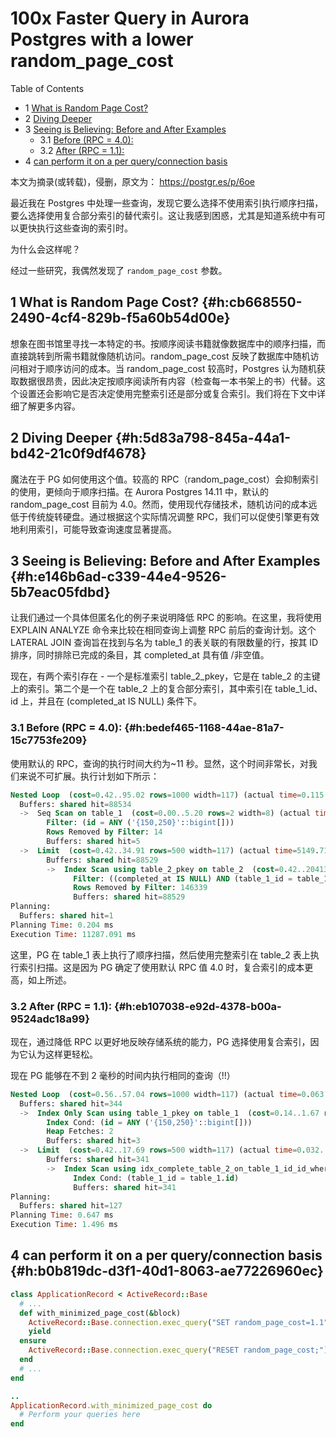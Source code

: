 # 100x Faster Query in Aurora Postgres with a lower random_page_cost


<div class="ox-hugo-toc toc has-section-numbers">

<div class="heading">Table of Contents</div>

- <span class="section-num">1</span> [What is Random Page Cost?](#h:cb668550-2490-4cf4-829b-f5a60b54d00e)
- <span class="section-num">2</span> [Diving Deeper](#h:5d83a798-845a-44a1-bd42-21c0f9df4678)
- <span class="section-num">3</span> [Seeing is Believing: Before and After Examples](#h:e146b6ad-c339-44e4-9526-5b7eac05fdbd)
    - <span class="section-num">3.1</span> [Before (RPC = 4.0):](#h:bedef465-1168-44ae-81a7-15c7753fe209)
    - <span class="section-num">3.2</span> [After (RPC = 1.1):](#h:eb107038-e92d-4378-b00a-9524adc18a99)
- <span class="section-num">4</span> [can perform it on a per query/connection basis](#h:b0b819dc-d3f1-40d1-8063-ae77226960ec)

</div>
<!--endtoc-->


本文为摘录(或转载)，侵删，原文为： https://postgr.es/p/6oe

最近我在 Postgres 中处理一些查询，发现它要么选择不使用索引执行顺序扫描，要么选择使用复合部分索引的替代索引。这让我感到困惑，尤其是知道系统中有可以更快执行这些查询的索引时。

为什么会这样呢？

经过一些研究，我偶然发现了 `random_page_cost` 参数。


## <span class="section-num">1</span> What is Random Page Cost? {#h:cb668550-2490-4cf4-829b-f5a60b54d00e}

想象在图书馆里寻找一本特定的书。按顺序阅读书籍就像数据库中的顺序扫描，而直接跳转到所需书籍就像随机访问。random_page_cost 反映了数据库中随机访问相对于顺序访问的成本。当
random_page_cost 较高时，Postgres 认为随机获取数据很昂贵，因此决定按顺序阅读所有内容（检查每一本书架上的书）代替。这个设置还会影响它是否决定使用完整索引还是部分或复合索引。我们将在下文中详细了解更多内容。


## <span class="section-num">2</span> Diving Deeper {#h:5d83a798-845a-44a1-bd42-21c0f9df4678}

魔法在于 PG 如何使用这个值。较高的 RPC（random_page_cost）会抑制索引的使用，更倾向于顺序扫描。在 Aurora Postgres 14.11 中，默认的 random_page_cost 目前为 4.0。然而，使用现代存储技术，随机访问的成本远低于传统旋转硬盘。通过根据这个实际情况调整 RPC，我们可以促使引擎更有效地利用索引，可能导致查询速度显著提高。


## <span class="section-num">3</span> Seeing is Believing: Before and After Examples {#h:e146b6ad-c339-44e4-9526-5b7eac05fdbd}

让我们通过一个具体但匿名化的例子来说明降低 RPC 的影响。在这里，我将使用 EXPLAIN ANALYZE
命令来比较在相同查询上调整 RPC 前后的查询计划。这个 LATERAL JOIN 查询旨在找到与名为
table_1 的表关联的有限数量的行，按其 ID 排序，同时排除已完成的条目，其 completed_at 具有值
/非空值。

现在，有两个索引存在 - 一个是标准索引 table_2_pkey，它是在 table_2 的主键上的索引。第二个是一个在 table_2 上的复合部分索引，其中索引在 table_1_id、id 上，并且在 (completed_at IS NULL)
条件下。


### <span class="section-num">3.1</span> Before (RPC = 4.0): {#h:bedef465-1168-44ae-81a7-15c7753fe209}

使用默认的 RPC，查询的执行时间大约为~11 秒。显然，这个时间非常长，对我们来说不可扩展。执行计划如下所示：

```sql
Nested Loop  (cost=0.42..95.02 rows=1000 width=117) (actual time=0.115..11286.991 rows=1000 loops=1)
  Buffers: shared hit=88534
  ->  Seq Scan on table_1  (cost=0.00..5.20 rows=2 width=8) (actual time=0.017..0.023 rows=2 loops=1)
        Filter: (id = ANY ('{150,250}'::bigint[]))
        Rows Removed by Filter: 14
        Buffers: shared hit=5
  ->  Limit  (cost=0.42..34.91 rows=500 width=117) (actual time=5149.715..5643.379 rows=500 loops=2)
        Buffers: shared hit=88529
        ->  Index Scan using table_2_pkey on table_2  (cost=0.42..20413.13 rows=295949 width=117) (actual time=5149.713..5643.321 rows=500 loops=2)
              Filter: ((completed_at IS NULL) AND (table_1_id = table_1.id))
              Rows Removed by Filter: 146339
              Buffers: shared hit=88529
Planning:
  Buffers: shared hit=1
Planning Time: 0.204 ms
Execution Time: 11287.091 ms

```

这里，PG 在 table_1 表上执行了顺序扫描，然后使用完整索引在 table_2 表上执行索引扫描。这是因为 PG 确定了使用默认 RPC 值 4.0 时，复合索引的成本更高，如上所述。


### <span class="section-num">3.2</span> After (RPC = 1.1): {#h:eb107038-e92d-4378-b00a-9524adc18a99}

现在，通过降低 RPC 以更好地反映存储系统的能力，PG 选择使用复合索引，因为它认为这样更轻松。

现在 PG 能够在不到 2 毫秒的时间内执行相同的查询（!!）

```sql
Nested Loop  (cost=0.56..57.04 rows=1000 width=117) (actual time=0.063..1.401 rows=1000 loops=1)
  Buffers: shared hit=344
  ->  Index Only Scan using table_1_pkey on table_1  (cost=0.14..1.67 rows=2 width=8) (actual time=0.013..0.017 rows=2 loops=1)
        Index Cond: (id = ANY ('{150,250}'::bigint[]))
        Heap Fetches: 2
        Buffers: shared hit=3
  ->  Limit  (cost=0.42..17.69 rows=500 width=117) (actual time=0.032..0.585 rows=500 loops=2)
        Buffers: shared hit=341
        ->  Index Scan using idx_complete_table_2_on_table_1_id_id_where_completed_at_is_nul on table_2  (cost=0.42..10022.74 rows=290287 width=117) (actual time=0.030..0.531 rows=500 loops=2)
              Index Cond: (table_1_id = table_1.id)
              Buffers: shared hit=341
Planning:
  Buffers: shared hit=127
Planning Time: 0.647 ms
Execution Time: 1.496 ms


```


## <span class="section-num">4</span> can perform it on a per query/connection basis {#h:b0b819dc-d3f1-40d1-8063-ae77226960ec}

```ruby
class ApplicationRecord < ActiveRecord::Base
  # ...
  def with_minimized_page_cost(&block)
    ActiveRecord::Base.connection.exec_query("SET random_page_cost=1.1")
    yield
  ensure
    ActiveRecord::Base.connection.exec_query("RESET random_page_cost;")
  end
  # ...
end

..
ApplicationRecord.with_minimized_page_cost do
  # Perform your queries here
end

```

